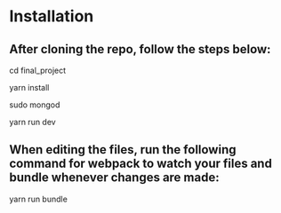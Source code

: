 # Installation
## After cloning the repo, follow the steps below:

cd final_project

yarn install

sudo mongod

yarn run dev

## When editing the files, run the following command for webpack to watch your files and bundle whenever changes are made:

yarn run bundle
